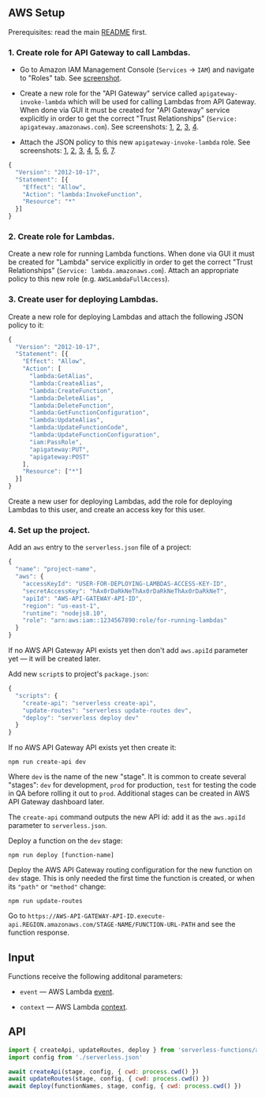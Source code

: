 ## AWS Setup

Prerequisites: read the main [README](https://github.com/catamphetamine/serverless-functions/blob/master/README.md) first.

### 1. Create role for API Gateway to call Lambdas.

* Go to Amazon IAM Management Console (`Services` -> `IAM`) and navigate to "Roles" tab. See [screenshot](https://github.com/catamphetamine/serverless-functions/blob/master/docs/images/aws/api-gateway/aws-iam.png?raw=true).

* Create a new role for the "API Gateway" service called `apigateway-invoke-lambda` which will be used for calling Lambdas from API Gateway. When done via GUI it must be created for "API Gateway" service explicitly in order to get the correct "Trust Relationships" (`Service: apigateway.amazonaws.com`). See screenshots: [1](https://github.com/catamphetamine/serverless-functions/blob/master/docs/images/aws/api-gateway/aws-iam-roles.png?raw=true), [2](https://github.com/catamphetamine/serverless-functions/blob/master/docs/images/aws/api-gateway/aws-iam-create-role.png?raw=true), [3](https://github.com/catamphetamine/serverless-functions/blob/master/docs/images/aws/api-gateway/aws-iam-create-role-2.png?raw=true), [4](https://github.com/catamphetamine/serverless-functions/blob/master/docs/images/aws/api-gateway/aws-iam-create-role-3.png?raw=true).

* Attach the JSON policy to this new `apigateway-invoke-lambda` role. See screenshots: [1](https://github.com/catamphetamine/serverless-functions/blob/master/docs/images/aws/api-gateway/aws-iam-roles-role.png?raw=true), [2](https://github.com/catamphetamine/serverless-functions/blob/master/docs/images/aws/api-gateway/aws-iam-role.png?raw=true), [3](https://github.com/catamphetamine/serverless-functions/blob/master/docs/images/aws/api-gateway/aws-iam-role-create-policy.png?raw=true), [4](https://github.com/catamphetamine/serverless-functions/blob/master/docs/images/aws/api-gateway/aws-iam-role-create-policy-2.png?raw=true), [5](https://github.com/catamphetamine/serverless-functions/blob/master/docs/images/aws/api-gateway/aws-iam-role-create-policy-3.png?raw=true), [6](https://github.com/catamphetamine/serverless-functions/blob/master/docs/images/aws/api-gateway/aws-iam-role-create-policy-4.png?raw=true), [7](https://github.com/catamphetamine/serverless-functions/blob/master/docs/images/aws/api-gateway/aws-iam-role-attach-policy.png?raw=true).

```js
{
  "Version": "2012-10-17",
  "Statement": [{
    "Effect": "Allow",
    "Action": "lambda:InvokeFunction",
    "Resource": "*"
  }]
}
```

### 2. Create role for Lambdas.

Create a new role for running Lambda functions. When done via GUI it must be created for "Lambda" service explicitly in order to get the correct "Trust Relationships" (`Service: lambda.amazonaws.com`). Attach an appropriate policy to this new role (e.g. `AWSLambdaFullAccess`).

### 3. Create user for deploying Lambdas.

Create a new role for deploying Lambdas and attach the following JSON policy to it:

```js
{
  "Version": "2012-10-17",
  "Statement": [{
    "Effect": "Allow",
    "Action": [
      "lambda:GetAlias",
      "lambda:CreateAlias",
      "lambda:CreateFunction",
      "lambda:DeleteAlias",
      "lambda:DeleteFunction",
      "lambda:GetFunctionConfiguration",
      "lambda:UpdateAlias",
      "lambda:UpdateFunctionCode",
      "lambda:UpdateFunctionConfiguration",
      "iam:PassRole",
      "apigateway:PUT",
      "apigateway:POST"
    ],
    "Resource": ["*"]
  }]
}
```

Create a new user for deploying Lambdas, add the role for deploying Lambdas to this user, and create an access key for this user.

### 4. Set up the project.

Add an `aws` entry to the `serverless.json` file of a project:

```js
{
  "name": "project-name",
  "aws": {
    "accessKeyId": "USER-FOR-DEPLOYING-LAMBDAS-ACCESS-KEY-ID",
    "secretAccessKey": "hAx0rDaRkNeThAx0rDaRkNeThAx0rDaRkNeT",
    "apiId": "AWS-API-GATEWAY-API-ID",
    "region": "us-east-1",
    "runtime": "nodejs8.10",
    "role": "arn:aws:iam::1234567890:role/for-running-lambdas"
  }
}
```

If no AWS API Gateway API exists yet then don't add `aws.apiId` parameter yet — it will be created later.

Add new `script`s to project's `package.json`:

```js
{
  "scripts": {
    "create-api": "serverless create-api",
    "update-routes": "serverless update-routes dev",
    "deploy": "serverless deploy dev"
  }
}
```

If no AWS API Gateway API exists yet then create it:

```
npm run create-api dev
```

Where `dev` is the name of the new "stage". It is common to create several "stages": `dev` for development, `prod` for production, `test` for testing the code in QA before rolling it out to `prod`. Additional stages can be created in AWS API Gateway dashboard later.

The `create-api` command outputs the new API id: add it as the `aws.apiId` parameter to `serverless.json`.

Deploy a function on the `dev` stage:

```
npm run deploy [function-name]
```

Deploy the AWS API Gateway routing configuration for the new function on `dev` stage. This is only needed the first time the function is created, or when its `"path"` or `"method"` change:

```
npm run update-routes
```

Go to `https://AWS-API-GATEWAY-API-ID.execute-api.REGION.amazonaws.com/STAGE-NAME/FUNCTION-URL-PATH` and see the function response.

## Input

Functions receive the following additonal parameters:

  * `event` — AWS Lambda [event](https://docs.aws.amazon.com/apigateway/latest/developerguide/set-up-lambda-proxy-integrations.html#api-gateway-simple-proxy-for-lambda-input-format).

  * `context` — AWS Lambda [context](https://docs.aws.amazon.com/lambda/latest/dg/nodejs-prog-model-context.html).

## API

```js
import { createApi, updateRoutes, deploy } from 'serverless-functions/aws-lambda'
import config from './serverless.json'

await createApi(stage, config, { cwd: process.cwd() })
await updateRoutes(stage, config, { cwd: process.cwd() })
await deploy(functionNames, stage, config, { cwd: process.cwd() })
```